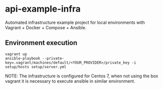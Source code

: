 # api-example-infra

Automated infrastructure example project for local environments with Vagrant + Docker + Compose + Ansible.

## Environment execution 

```
vagrant up
ansible-playbook --private-key=.vagrant/machines/default/<YOUR_PROVIDER>/private_key -i setup/hosts setup/server.yml
```
NOTE: The infrastructure is configured for Centos 7, when not using the box vagrant it is necessary to execute ansible in similar environment.

